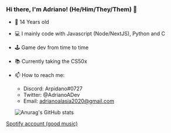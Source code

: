 ### Hi there, I'm Adriano! (He/Him/They/Them) 👋


- 🎂 14 Years old
- 💻 I mainly code with Javascript (Node/NextJS), Python and C
- 🕹 Game dev from time to time
- 📚 Currently taking the CS50x
- 📫 How to reach me:
  - Discord: Arpidano#0727
  - Twitter: @AdrianoADev
  - Email: adrianoalasia2020@gmail.com
  
  ![Anurag's GitHub stats](https://github-readme-stats.vercel.app/api?username=AdrianoAla&show_icons=true&theme=radical)

[Spotify account (good music)](https://open.spotify.com/user/3133gof5jngmco3lbubwpmu2vevi?si=f1265a6a91ce48dc&nd=1)
